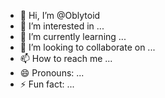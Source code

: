 - 👋 Hi, I’m @Oblytoid
- 👀 I’m interested in ...
- 🌱 I’m currently learning ...
- 💞️ I’m looking to collaborate on ...
- 📫 How to reach me ...
- 😄 Pronouns: ...
- ⚡ Fun fact: ...

<!---
Oblytoid/Oblytoid is a ✨ special ✨ repository because its `README.md` (this file) appears on your GitHub profile.
You can click the Preview link to take a look at your changes.
--->
